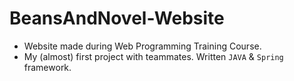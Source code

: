 # BeansAndNovel-Website
* Website made during Web Programming Training Course.
* My (almost) first project with teammates. Written `JAVA` & `Spring` framework.

